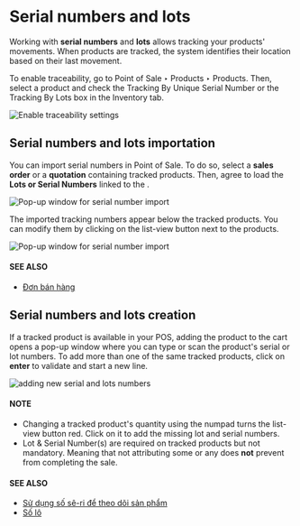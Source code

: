 # Serial numbers and lots

Working with **serial numbers** and **lots** allows tracking your products' movements. When products
are tracked, the system identifies their location based on their last movement.

To enable traceability, go to Point of Sale ‣ Products ‣ Products. Then,
select a product and check the Tracking By Unique Serial Number or the
Tracking By Lots box in the Inventory tab.

![Enable traceability settings](applications/sales/point_of_sale/shop/serial_numbers/product-form-traceability.png)

## Serial numbers and lots importation

You can import serial numbers in Point of Sale. To do so, select a **sales order** or a
**quotation** containing tracked products. Then, agree to load the **Lots or Serial Numbers** linked
to the .

![Pop-up window for serial number import](applications/sales/point_of_sale/shop/serial_numbers/importing-sn.png)

The imported tracking numbers appear below the tracked products. You can modify them by clicking on
the list-view button next to the products.

![Pop-up window for serial number import](applications/sales/point_of_sale/shop/serial_numbers/pos-sn-imported.png)

#### SEE ALSO
- [Đơn bán hàng](sales_order.md)

## Serial numbers and lots creation

If a tracked product is available in your POS, adding the product to the cart opens a pop-up window
where you can type or scan the product's serial or lot numbers. To add more than one of the same
tracked products, click on **enter** to validate and start a new line.

![adding new serial and lots numbers](applications/sales/point_of_sale/shop/serial_numbers/create-change-sn.png)

#### NOTE
- Changing a tracked product's quantity using the numpad turns the list-view button red. Click on
  it to add the missing lot and serial numbers.
- Lot & Serial Number(s) are required on tracked products but not
  mandatory. Meaning that not attributing some or any does **not** prevent from completing the
  sale.

#### SEE ALSO
- [Sử dụng số sê-ri để theo dõi sản phẩm](../../../inventory_and_mrp/inventory/product_management/product_tracking/serial_numbers.md)
- [Số lô](../../../inventory_and_mrp/inventory/product_management/product_tracking/lots.md)
